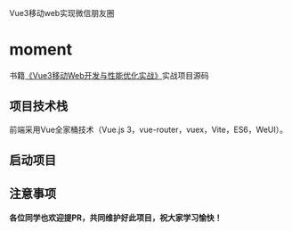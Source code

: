 
Vue3移动web实现微信朋友圈
# moment
书籍[《Vue3移动Web开发与性能优化实战》](https://item.jd.com/14049492.html)实战项目源码


## 项目技术栈

前端采用Vue全家桶技术（Vue.js 3，vue-router，vuex，Vite，ES6，WeUI）。



## 启动项目



## 注意事项




#### 各位同学也欢迎提PR，共同维护好此项目，祝大家学习愉快！
